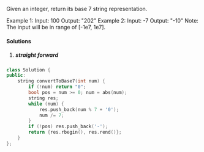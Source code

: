 Given an integer, return its base 7 string representation.

Example 1:
Input: 100
Output: "202"
Example 2:
Input: -7
Output: "-10"
Note: The input will be in range of [-1e7, 1e7].

#### Solutions

1. ##### straight forward

```c++
class Solution {
public:
    string convertToBase7(int num) {
        if (!num) return "0";
        bool pos = num >= 0; num = abs(num);
        string res;
        while (num) {
            res.push_back(num % 7 + '0');
            num /= 7;
        }
        if (!pos) res.push_back('-');
        return {res.rbegin(), res.rend()};
    }
};
```